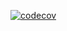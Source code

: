 [![codecov](https://codecov.io/gh/axvg/sigauto_backend0/graph/badge.svg?token=G1ZQ7SAAXM)](https://codecov.io/gh/axvg/sigauto_backend0)